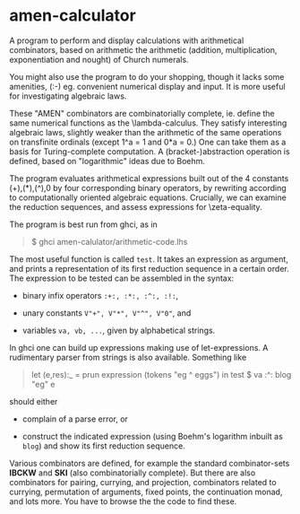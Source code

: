# amen-calculator #
A program to perform and display calculations with arithmetical combinators, based 
on arithmetic the arithmetic (addition, multiplication, exponentiation
and nought) of Church numerals.

You might also use the program to do your shopping, though it lacks
some amenities, (:-) 
eg. convenient numerical display and input. It is more useful for
investigating algebraic laws.

These "AMEN" combinators are combinatorially complete, ie. define the same numerical functions as the
\lambda-calculus. They satisfy interesting algebraic laws, slightly weaker than the
arithmetic of the same operations on transfinite ordinals (except 1^a = 1 and 0*a = 0.)
One can take them as a basis for Turing-complete computation. 
A (bracket-)abstraction operation is defined, based on "logarithmic" ideas 
due to Boehm. 

The program evaluates arithmetical expressions built out of the 4 constants
(+),(*),(^),0 by four corresponding binary operators, by rewriting
according to computationally oriented
algebraic equations. Crucially, we can examine the reduction sequences, and assess
expressions for \zeta-equality. 

The program is best run from ghci, as in

>  $ ghci amen-calulator/arithmetic-code.lhs

The most useful function is called `test`. It
takes an expression as argument, and prints a representation of its first reduction sequence
in a certain order. The expression to be tested can be assembled in
the syntax:

* binary infix operators `:+:, :*:, :^:, :!:`,

* unary constants `V"+", V"*", V"^", V"0"`, and

* variables `va, vb, ...`, given by alphabetical strings.

In ghci one can build up expressions making use of
let-expressions. A rudimentary parser from strings is also available.
Something like


>   let (e,res):_ = prun expression (tokens "eg ^ eggs")
>   in test $ va :^: blog "eg" e


should either

* complain of a parse error, or

* construct the indicated expression (using Boehm's logarithm inbuilt as `blog`) and show its first reduction sequence.

Various  combinators are defined, for example the standard combinator-sets **IBCKW**
and **SKI** (also combinatorially complete). But there are also
combinators for pairing, currying, and 
projection, combinators related to currying, permutation of
arguments, fixed points, the continuation monad, and lots more.
You have to browse the the code to find these.
